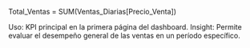 Total_Ventas = SUM(Ventas_Diarias[Precio_Venta])

Uso: KPI principal en la primera página del dashboard.
Insight: Permite evaluar el desempeño general de las ventas en un período específico.
